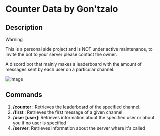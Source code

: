 # Counter Data by Gon'tzalo

## Description

> [!WARNING]  
> This is a personal side project and is NOT under active maintenance, to invite the bot to your server please contact the owner.

A discord bot that mainly makes a leaderboard with the amount of messages sent by each user on a particular channel.

![image](https://github.com/diazgonza17/counter-data/assets/112364134/d95971f0-cc4f-4394-b03a-5e0bc788adbc)

## Commands

1. **/counter <channel>**: Retrieves the leaderboard of the specified channel.
2. **/first <channel>**: Retrieves the first message of a given channel.
3. **/user [user]**: Retrieves information about the specified user or about you if no user is specified
4. **/server**: Retrieves information about the server where it's called
